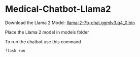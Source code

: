 # Medical-Chatbot-Llama2

Download the Llama 2 Model: [llama-2-7b-chat.ggmlv3.q4_0.bin](https://huggingface.co/TheBloke/Llama-2-7B-Chat-GGML/tree/main)

Place the Llama 2 model in models folder

To run the chatbot use this command
```
flask run
```

